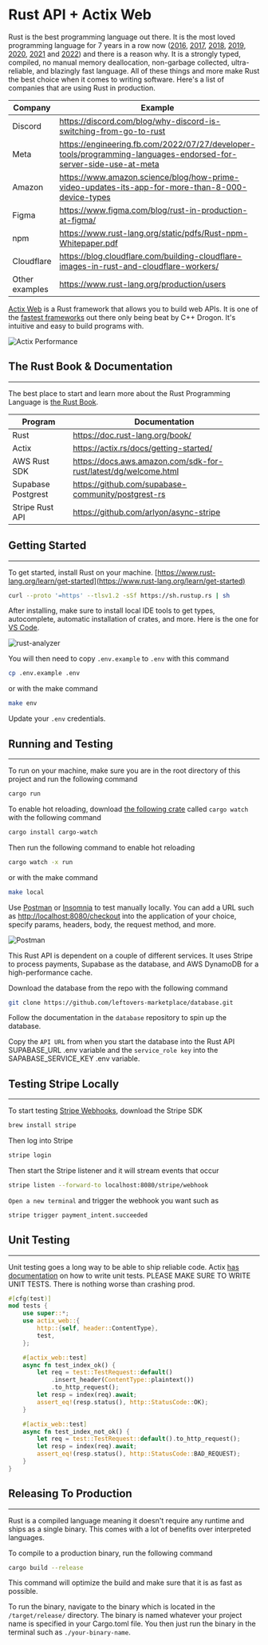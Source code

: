 # Rust API + Actix Web

Rust is the best programming language out there. It is the most loved programming language for 7 years in a row now ([2016](https://insights.stackoverflow.com/survey/2016#technology-most-loved-dreaded-and-wanted), [2017](https://insights.stackoverflow.com/survey/2017#most-loved-dreaded-and-wanted), [2018](https://insights.stackoverflow.com/survey/2018#technology-_-most-loved-dreaded-and-wanted-languages), [2019](https://insights.stackoverflow.com/survey/2019#technology-_-most-loved-dreaded-and-wanted-languages), [2020](https://insights.stackoverflow.com/survey/2020#most-loved-dreaded-and-wanted), [2021](https://insights.stackoverflow.com/survey/2021/#technology-most-loved-dreaded-and-wanted) and [2022](https://survey.stackoverflow.co/2022/#section-most-loved-dreaded-and-wanted-programming-scripting-and-markup-languages)) and there is a reason why. It is a strongly typed, compiled, no manual memory deallocation, non-garbage collected, ultra-reliable, and blazingly fast language. All of these things and more make Rust the best choice when it comes to writing software. Here's a list of companies that are using Rust in production.

|Company|Example|
|-|-|
|Discord|<https://discord.com/blog/why-discord-is-switching-from-go-to-rust>|
|Meta|<https://engineering.fb.com/2022/07/27/developer-tools/programming-languages-endorsed-for-server-side-use-at-meta>|
|Amazon|<https://www.amazon.science/blog/how-prime-video-updates-its-app-for-more-than-8-000-device-types>|
|Figma|<https://www.figma.com/blog/rust-in-production-at-figma/>|
|npm|<https://www.rust-lang.org/static/pdfs/Rust-npm-Whitepaper.pdf>|
|Cloudflare|<https://blog.cloudflare.com/building-cloudflare-images-in-rust-and-cloudflare-workers/>|
|Other examples|<https://www.rust-lang.org/production/users>|

[Actix Web](https://actix.rs/) is a Rust framework that allows you to build web APIs. It is one of the [fastest frameworks](https://www.techempower.com/benchmarks/#section=data-r21&hw=ph&test=fortune) out there only being beat by C++ Drogon. It's intuitive and easy to build programs with.

![Actix Performance](images/actix_performance.png)

## The Rust Book & Documentation

---

The best place to start and learn more about the Rust Programming Language is [the Rust Book](https://doc.rust-lang.org/book/).

|Program|Documentation|
|-|-|
|Rust|<https://doc.rust-lang.org/book/>|
|Actix|<https://actix.rs/docs/getting-started/>|
|AWS Rust SDK|<https://docs.aws.amazon.com/sdk-for-rust/latest/dg/welcome.html>|
|Supabase Postgrest|<https://github.com/supabase-community/postgrest-rs>|
|Stripe Rust API|<https://github.com/arlyon/async-stripe>|

## Getting Started

---

To get started, install Rust on your machine. [https://www.rust-lang.org/learn/get-started](https://www.rust-lang.org/learn/get-started)

```bash
curl --proto '=https' --tlsv1.2 -sSf https://sh.rustup.rs | sh
```

After installing, make sure to install local IDE tools to get types, autocomplete, automatic installation of crates, and more. Here is the one for [VS Code](https://marketplace.visualstudio.com/items?itemName=rust-lang.rust-analyzer).

![rust-analyzer](images/rust-analyzer.png)

You will then need to copy `.env.example` to `.env` with this command

```Bash
cp .env.example .env
```

or with the make command

```Bash
make env
```

Update your `.env` credentials.

## Running and Testing

---

To run on your machine, make sure you are in the root directory of this project and run the following command

```bash
cargo run
```

To enable hot reloading, download [the following crate](https://crates.io/crates/cargo-watch) called `cargo watch` with the following command

```bash
cargo install cargo-watch
```

Then run the following command to enable hot reloading

```bash
cargo watch -x run
```

or with the make command

```Bash
make local
```

Use [Postman](https://www.postman.com/) or [Insomnia](https://insomnia.rest/) to test manually locally. You can add a URL such as <http://localhost:8080/checkout> into the application of your choice, specify params, headers, body, the request method, and more.

![Postman](images/postman.png)

This Rust API is dependent on a couple of different services. It uses Stripe to process payments, Supabase as the database, and AWS DynamoDB for a high-performance cache.

Download the database from the repo with the following command

```Bash
git clone https://github.com/leftovers-marketplace/database.git
```

Follow the documentation in the `database` repository to spin up the database.

Copy the `API URL` from when you start the database into the Rust API SUPABASE_URL .env variable and the `service_role key` into the SAPABASE_SERVICE_KEY .env variable.

## Testing Stripe Locally

---

To start testing [Stripe Webhooks](https://stripe.com/docs/webhooks), download the Stripe SDK

```Bash
brew install stripe
```

Then log into Stripe

```Bash
stripe login
```

Then start the Stripe listener and it will stream events that occur

```Bash
stripe listen --forward-to localhost:8080/stripe/webhook
```

`Open a new terminal` and trigger the webhook you want such as

```Bash
stripe trigger payment_intent.succeeded
```

## Unit Testing

---

Unit testing goes a long way to be able to ship reliable code. Actix [has documentation](https://actix.rs/docs/testing/) on how to write unit tests. PLEASE MAKE SURE TO WRITE UNIT TESTS. There is nothing worse than crashing prod.

```Rust
#[cfg(test)]
mod tests {
    use super::*;
    use actix_web::{
        http::{self, header::ContentType},
        test,
    };

    #[actix_web::test]
    async fn test_index_ok() {
        let req = test::TestRequest::default()
            .insert_header(ContentType::plaintext())
            .to_http_request();
        let resp = index(req).await;
        assert_eq!(resp.status(), http::StatusCode::OK);
    }

    #[actix_web::test]
    async fn test_index_not_ok() {
        let req = test::TestRequest::default().to_http_request();
        let resp = index(req).await;
        assert_eq!(resp.status(), http::StatusCode::BAD_REQUEST);
    }
}
```

## Releasing To Production

---

Rust is a compiled language meaning it doesn't require any runtime and ships as a single binary. This comes with a lot of benefits over interpreted languages.

To compile to a production binary, run the following command

```Bash
cargo build --release
```

This command will optimize the build and make sure that it is as fast as possible.

To run the binary, navigate to the binary which is located in the `/target/release/` directory. The binary is named whatever your project name is specified in your Cargo.toml file. You then just run the binary in the terminal such as `./your-binary-name`.
